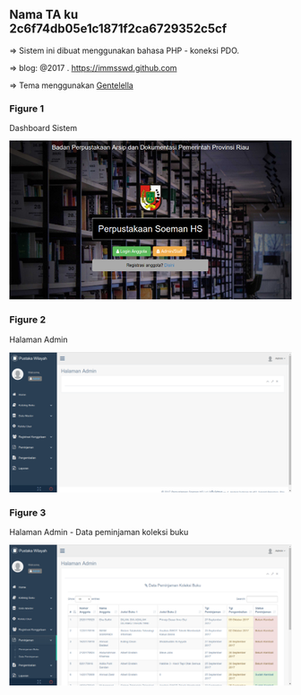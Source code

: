 ## Nama TA ku 2c6f74db05e1c1871f2ca6729352c5cf

=> Sistem ini dibuat menggunakan bahasa PHP - koneksi PDO.

=> blog: @2017 . https://immsswd.github.com

=> Tema menggunakan [Gentelella](https://github.com/puikinsh/gentelella)

### Figure 1
Dashboard Sistem


![fig1](/admin/public/images/ta3.png)


### Figure 2
Halaman Admin


![fig2](/admin/public/images/ta1.png)


### Figure 3
Halaman Admin - Data peminjaman koleksi buku


![fig3](/admin/public/images/ta2.png)